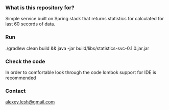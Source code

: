 ### What is this repository for? ###
Simple service built on Spring stack that returns statistics for calculated for last 60 secords of data.

### Run ###

./gradlew clean build && java -jar build/libs/statistics-svc-0.1.0.jar.jar


### Check the code ###

In order to comfortable look through the code lombok support for IDE is recommended 

### Contact ###

alexey.lesh@gmail.com
